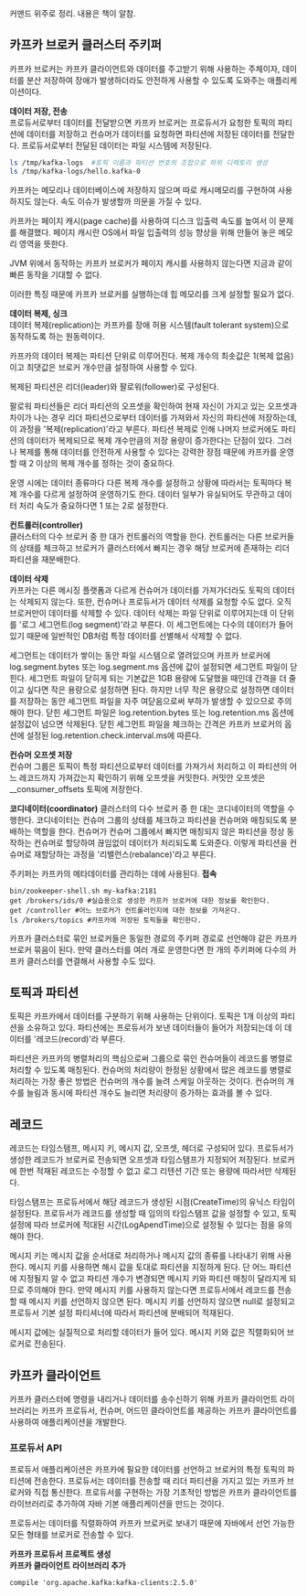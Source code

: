 커맨드 위주로 정리. 내용은 책이 알참.

## 카프카 브로커 클러스터 주키퍼
카프카 브로커는 카프카 클라이언트와 데이터를 주고받기 위해 사용하는 주체이자, 데이터를 분산 저장하여 장애가 발생하더라도 안전하게 사용할 수 있도록 도와주는 애플리케이션이다.

**데이터 저장, 전송**  
프로듀서로부터 데이터를 전달받으면 카프카 브로커는 프로듀서가 요청한 토픽의 파티션에 데이터를 저장하고
컨슈머가 데이터를 요청하면 파티션에 저장된 데이터를 전달한다.
프로듀서로부터 전달된 데이터는 파일 시스템에 저장된다.
```bash
ls /tmp/kafka-logs  #토픽 이름과 파티션 번호의 조합으로 하위 디렉토리 생성
ls /tmp/kafka-logs/hello.kafka-0
```
카프카는 메모리나 데이터베이스에 저장하지 않으며 따로 캐시메모리를 구현하여 사용하지도 않는다.
속도 이슈가 발생할까 의문을 가질 수 있다.

카프카는 페이지 캐시(page cache)를 사용하여 디스크 입출력 속도를 높여서 이 문제를 해결했다.
페이지 캐시란 OS에서 파일 입출력의 성능 향상을 위해 만들어 놓은 메모리 영역을 뜻한다.

JVM 위에서 동작하는 카프카 브로커가 페이지 캐시를 사용하지 않는다면 지금과 같이 빠른 동작을 기대할 수 없다.

이러한 특징 때문에 카프카 브로커를 실행하는데 힙 메모리를 크게 설정할 필요가 없다.

**데이터 복제, 싱크**  
데이터 복제(replication)는 카프카를 장애 허용 시스템(fault tolerant system)으로 동작하도록 하는 원동력이다.

카프카의 데이터 복제는 파티션 단위로 이루어진다.
복제 개수의 최솟값은 1(복제 없음)이고 최댓값은 브로커 개수만큼 설정하여 사용할 수 있다.

복제된 파티션은 리더(leader)와 팔로워(follower)로 구성된다.

팔로워 파티션들은 리더 파티션의 오프셋을 확인하여 현재 자신이 가지고 있는 오프셋과 차이가 나는 경우 리더 파티션으로부터 데이터를 가져와서 자신의 파티션에 저장하는데,
이 과정을 '복제(replication)'라고 부른다. 
파티션 복제로 인해 나머지 브로커에도 파티션의 데이터가 복제되므로 복제 개수만큼의 저장 용량이 증가한다는 단점이 있다.
그러나 복제를 통해 데이터를 안전하게 사용할 수 있다는 강력한 장점 때문에 카프카를 운영할 때 2 이상의 복제 개수를 정하는 것이 중요하다.

운영 시에는 데이터 종류마다 다른 복제 개수를 설정하고 상황에 따라서는 토픽마다 복제 개수를 다르게 설정하여 운영하기도 한다.
데이터 일부가 유실되어도 무관하고 데이터 처리 속도가 중요하다면 1 또는 2로 설정한다.

**컨트롤러(controller)**  
클러스터의 다수 브로커 중 한 대가 컨트롤러의 역할을 한다.
컨트롤러는 다른 브로커들의 상태를 체크하고 브로커가 클러스터에서 빠지는 경우 해당 브로커에 존재하는 리더 파티션을 재분배한다.

**데이터 삭제**  
카프카는 다른 메시징 플랫폼과 다르게 컨슈머가 데이터를 가져가더라도 토픽의 데이터는 삭제되지 않는다.
또한, 컨슈머나 프로듀서가 데이터 삭제를 요청할 수도 없다.
오직 브로커만이 데이터를 삭제할 수 있다.
데이터 삭제는 파일 단위로 이루어지는데 이 단위를 '로그 세그먼트(log segment)'라고 부른다.
이 세그먼트에는 다수의 데이터가 들어 있기 때문에 일반적인 DB처럼 특정 데이터를 선별해서 삭제할 수 없다.

세그먼트는 데이터가 쌓이는 동안 파일 시스템으로 열려있으며 카프카 브로커에 log.segment.bytes 또는 log.segment.ms 옵션에 값이 설정되면 세그먼트 파일이 닫힌다.
세그먼트 파일이 닫히게 되는 기본값은 1GB 용량에 도달했을 때인데 간격을 더 줄이고 싶다면 작은 용량으로 설정하면 된다.
하지만 너무 작은 용량으로 설정하면 데이터를 저장하는 동안 세그먼트 파일을 자주 여닫음으로써 부하가 발생할 수 있으므로 주의해야 한다.
닫힌 세그먼트 파일은 log.retention.bytes 또는 log.retention.ms 옵션에 설정값이 넘으면 삭제된다.
닫힌 세그먼트 파일을 체크하는 간격은 카프카 브로커의 옵션에 설정된 log.retention.check.interval.ms에 따른다.

**컨슈머 오프셋 저장**  
컨슈머 그룹은 토픽이 특정 파티션으로부터 데이터를 가져가서 처리하고 이 파티션의 어느 레코드까지 가져갔는지 확인하기 위해 오프셋을 커밋한다.
커밋안 오프셋은 __consumer_offsets 토픽에 저장한다.

**코디네이터(coordinator)**
클러스터의 다수 브로커 중 한 대는 코디네이터의 역할을 수행한다.
코디네이터는 컨슈머 그룹의 상태를 체크하고 파티션을 컨슈머와 매칭되도록 분배하는 역할을 한다.
컨슈머가 컨슈머 그룹에서 빠지면 매칭되지 않은 파티션을 정상 동작하는 컨슈머로 할당하여 끊임없이 데이터가 처리되도록 도와준다.
이렇게 파티션을 컨슈머로 재할당하는 과정을 '리밸런스(rebalance)'라고 부른다.

주키퍼는 카프카의 메타데이터를 관리하는 데에 사용된다.
**접속**  
```shell
bin/zookeeper-shell.sh my-kafka:2181
get /brokers/ids/0 #실습용으로 생성한 카프카 브로커에 대한 정보를 확인한다.
get /controller #어느 브로커가 컨트롤러인지에 대한 정보를 가져온다.
ls /brokers/topics #카프카에 저장된 토픽들을 확인한다.
```

카프카 클러스터로 묶인 브로커들은 동일한 경로의 주키퍼 경로로 선언해야 같은 카프카 브로커 묶음이 된다.
만약 클러스터를 여러 개로 운영한다면 한 개의 주키퍼에 다수의 카프카 클러스터를 연결해서 사용할 수도 있다.

## 토픽과 파티션
토픽은 카프카에서 데이터를 구분하기 위해 사용하는 단위이다.
토픽은 1개 이상의 파티션을 소유하고 있다.
파티션에는 프로듀서가 보낸 데이터들이 들어가 저장되는데 이 데이터를 '레코드(record)'라 부른다.

파티션은 카프카의 병렬처리의 핵심으로써 그룹으로 묶인 컨슈머들이 레코드를 병렬로 처리할 수 있도록 매칭된다.
컨슈머의 처리량이 한정된 상황에서 많은 레코드를 병렬로 처리하는 가장 좋은 방법은 컨슈머의 개수를 늘려 스케일 아웃하는 것이다.
컨슈머의 개수를 늘림과 동시에 파티션 개수도 늘리면 처리량이 증가하는 효과를 볼 수 있다.

## 레코드
레코드는 타임스탬프, 메시지 키, 메시지 값, 오프셋, 헤더로 구성되어 있다.
프로듀서가 생성한 레코드가 브로커로 전송되면 오프셋과 타임스탬프가 지정되어 저장된다.
브로커에 한번 적재된 레코드는 수정할 수 없고 로그 리텐션 기간 또는 용량에 따라서만 삭제된다.

타임스탬프는 프로듀서에서 해당 레코드가 생성된 시점(CreateTime)의 유닉스 타임이 설정된다.
프로듀서가 레코드를 생성할 때 임의의 타임스탬프 값을 설정할 수 있고, 토픽 설정에 따라 브로커에 적대된 시간(LogApendTime)으로 설정될 수 있다는 점을 유의해야 한다.

메시지 키는 메시지 값을 순서대로 처리하거나 메시지 값의 종류를 나타내기 위해 사용한다.
메시지 키를 사용하면 해시 값을 토대로 파티션을 지정하게 된다.
단 어느 파티션에 지정될지 알 수 없고 파티션 개수가 변경되면 메시지 키와 파티션 매칭이 달라지게 되므로 주의해야 한다.
만약 메시지 키를 사용하지 않는다면 프로듀서에서 레코드를 전송할 때 메시지 키를 선언하지 않으면 된다.
메시지 키를 선언하지 않으면 null로 설정되고 프로듀서 기본 설정 파티셔너에 따라서 파티션에 분배되어 적재된다.

메시지 값에는 실질적으로 처리할 데이터가 들어 있다. 메시지 키와 값은 직렬화되어 브로커로 전송된다.

## 카프카 클라이언트
카프카 클러스터에 명령을 내리거나 데이터를 송수신하기 위해 카프카 클라이언트 라이브러리는 카프카 프로듀서, 컨슈머, 어드민 클라이언트를 제공하는
카프카 클라이언트를 사용하여 애플리케이션을 개발한다.

### 프로듀서 API
프로듀서 애플리케이션은 카프카에 필요한 데이터를 선언하고 브로커의 특정 토픽의 파티션에 전송한다.
프로듀서는 데이터를 전송할 때 리더 파티션을 가지고 있는 카프카 브로커와 직접 통신한다.
프로듀서를 구현하는 가장 기초적인 방법은 카프카 클라이언트를 라이브러리로 추가하여 자바 기본 애플리케이션을 만드는 것이다.

프로듀서는 데이터를 직렬화하여 카프카 브로커로 보내기 때문에 자바에서 선언 가능한 모든 형태를 브로커로 전송할 수 있다.

**카프카 프로듀서 프로젝트 생성**  
**카프카 클라이언트 라이브러리 추가**
```shell
compile 'org.apache.kafka:kafka-clients:2.5.0'
```
